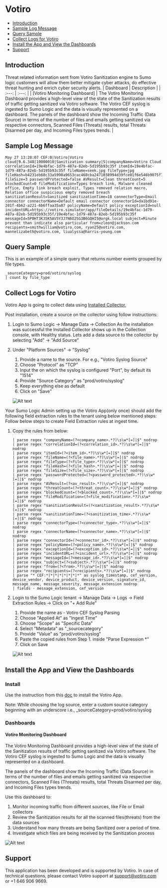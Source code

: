 # Votiro

- [Introduction](#introduction)
- [Sample Log Message](#sample-log-message)
- [Query Sample](#query-sample)
- [Collect Logs for Votiro](#collect-logs-for-votiro)
- [Install the App and View the Dashboards](#install-the-app-and-view-the-dashboards)
- [Support](#support)

## Introduction
  Threat related information sent from Votiro Sanitization engine to Sumo logic customers will allow them better mitigate cyber attacks, do effective threat hunting and enrich cyber security alerts.
  | Dashboard | Description    |
  | :---:   | :---: |
  | [Votiro Monitoring Dashboard] | The Votiro Monitoring Dashboard provides a high-level view of the state of the Sanitization results of traffic getting sanitized via Votiro software. The Votiro CEF syslog is ingested to Sumo Logic and the data is visually represented on a dashboard. The panels of the dashboard show the Incoming Traffic (Data Source) in terms of the number of files and emails getting sanitized via respective connectors, Scanned Files (Threats) results, total Threats Disarmed per day, and Incoming Files types trends. |


## Sample Log Message


```text
May 27 13:28:07 CEF:0|Votiro|Votiro cloud|9.6.348|10000010|Sanitization summary|5|companyName=Votiro Cloud correlationId=19e4bfac-1d79-487a-82eb-5d195b93c35f itemId=19e4bfac-1d79-487a-82eb-5d195b93c35f fileName=seek.jpg fileType=jpg fileHash=b4231eb68c33a5998a9653cac468cba2471038994d39fce01f6e546b9075f700 fileSize=3 passwordProtected=false AVResult=Clean threatCount=5 blockedCount=0 fileModification=Types breach link, Malware cleaned office, Empty link breach exploit, Types removed relation macro, Relation office suspicious empty removed breach sanitizationResult=Sanitized sanitizationTime=18 connectorType=Email connector connectorName=Default email connector connectorId=da1bd91e-201f-4b62-a221-6b6ffaa35a87 policyName=Default policy exceptionId=null incidentURL=https://votiro.simulator/app/fileDetails/19e4bfac-1d79-487a-82eb-5d195b93c35f/19e4bfac-1d79-487a-82eb-5d195b93c35f messageId=5P0HT3K35K5AV5Y3J7N6O2SG3B6GQHI5@orgk.local subject=Minute prevent than indicate also particular from=zleon@jackson.com recipients=smithwilliam@votiro.com, ryan25@votiro.com, mannelizabeth@votiro.com, liualyssa@harris-young.com
```

## Query Sample

This is an example of a simple query that returns number events grouped by file types.

```text
_sourceCategory=prod/votiro/syslog
| count by file_type
```

## Collect Logs for Votiro

Votiro App is going to collect data using [Installed Collector.](https://help.sumologic.com/docs/send-data/installed-collectors/)

Post installation, create a source on the collector using follow instructions:
1. Login to Sumo Logic -> Manage Data -> Collection
   As the installation was successful the Installed Collector shows up in the Collection console, with Healthy status.
   Lets add a data source to the collector by selecting "Add" -> "Add Source" 

2. Under "Platform Sources" -> "Syslog"	
    1. Provide a name to the source. 
        For e.g., "Votiro Syslog Source"
    2. Choose "Protocol" as "TCP"
    3. Input the on which the syslog is configured "Port", by default its "1514"
    4. Provide "Source Category" as "prod/votiro/syslog"
    5. Keep everything else as default
    6. Click on "Save”

    ![Alt text](resources/screenshots/Syslog_Collector_Config.png?raw=true)


Your Sumo Logic Admin setting up the Votiro App(only once) should add the following field extraction rules to the tenant using below mentioned steps:
Follow below steps to create Field Extraction rules at ingest time.
1. Copy the rules from below:
    ```text
    | parse regex "companyName=(?<company_name>.*?)\s\w*[=]|$" nodrop
    | parse regex "correlationId=(?<correlation_id>.*?)\s\w*[=]|$" nodrop
    | parse regex "itemId=(?<item_id>.*?)\s\w*[=]|$" nodrop
    | parse regex "fileName=(?<file_name>.*?)\s\w*[=]|$" nodrop
    | parse regex "fileType=(?<file_type>.*?)\s\w*[=]|$" nodrop
    | parse regex "fileHash=(?<file_hash>.*?)\s\w*[=]|$" nodrop
    | parse regex "fileSize=(?<file_size>.*?)\s\w*[=]|$" nodrop
    | parse regex "passwordProtected=(?<password_protected>.*?)\s\w*[=]|$" nodrop
    | parse regex "AVResult=(?<av_result>.*?)\s\w*[=]|$" nodrop
    | parse regex "threatCount=(?<threat_count>.*?)\s\w*[=]|$" nodrop
    | parse regex "blockedCount=(?<blocked_count>.*?)\s\w*[=]|$" nodrop
    | parse regex "fileModification=(?<file_modification>.*?)\s\w*[=]|$" nodrop
    | parse regex "sanitizationResult=(?<sanitization_result>.*?)\s\w*[=]|$" nodrop
    | parse regex "sanitizationTime=(?<sanitization_time>.*?)\s\w*[=]|$" nodrop
    | parse regex "connectorType=(?<connector_type>.*?)\s\w*[=]|$" nodrop
    | parse regex "connectorName=(?<connector_name>.*?)\s\w*[=]|$" nodrop
    | parse regex "connectorId=(?<connector_id>.*?)\s\w*[=]|$" nodrop
    | parse regex "policyName=(?<policy_name>.*?)\s\w*[=]|$" nodrop
    | parse regex "exceptionId=(?<exception_id>.*?)\s\w*[=]|$" nodrop
    | parse regex "incidentURL=(?<incident_url>.*?)\s\w*[=]|$" nodrop
    | parse regex "messageId=(?<message_id>.*?)\s\w*[=]|$" nodrop
    | parse regex "subject=(?<subject>.*?)\s\w*[=]|$" nodrop
    | parse regex "from=(?<from>.*?)\s\w*[=]|$" nodrop
    | parse regex "recipients=(?<recipients>.*?)\s\w*[=]|$" nodrop
    | parse "* CEF:*|*|*|*|*|*|*|*" as syslog_timestamp, cef_version, device_vendor, device_product, device_version, signature_id,  message_name, message_severity, message_extension nodrop
    | fields - message_extension, cef_version
    ```

2. Login to the Sumo Logic tenant -> Manage Data -> Logs -> Field Extraction Rules -> Click on "+ Add Rule"
    1. Provide the name as - Votiro CEF Syslog Parsing
    2. Choose "Applied At" as "Ingest Time"
    3. Choose "Scope" as "Specific Data"
    4. Select "Metadata" as "_sourcecategory"
    5. Provide "Value" as "prod/votiro/syslog"
    6. Paste the copied rules from Step 1. inside "Parse Expression *"
    7. Click on Save

    ![Alt text](resources/screenshots/Field_Extraction_Rules.png?raw=true)



## Install the App and View the Dashboards

### Install

Use the instruction from this [doc](https://help.sumologic.com/docs/get-started/apps-integrations/#install-apps-from-the-library) to install the Votiro App.

Note: While choosing the log source, enter a custom source category beginning with an underscore i.e., _sourceCategory=prod/votiro/syslog

### Dashboards

#### Votiro Monitoring Dashboard

The Votiro Monitoring Dashboard provides a high-level view of the state of the Sanitization results of traffic getting sanitized via Votiro software. The Votiro CEF syslog is ingested to Sumo Logic and the data is visually represented on a dashboard. 

The panels of the dashboard show the Incoming Traffic (Data Source) in terms of the number of files and emails getting sanitized via respective connectors, Scanned Files (Threats) results, total Threats Disarmed per day, and Incoming Files types trends.

Use this dashboard to:
1. Monitor incoming traffic from different sources, like File or Email collectors
2. Review the Sanitization results for all the scanned files(threats) from the data sources
3. Understand how many threats are being Sanitized over a period of time.                               
4. Investigate which files are being received by the Sanitization process

![Alt text](resources/screenshots/Votiro_Monitoring_Dashboard.png?raw=true)

## Support

This application has been developed and is supported by Votiro. In case of technical questions, please contact Votiro support at support@votiro.com or +1 646 906 9669.